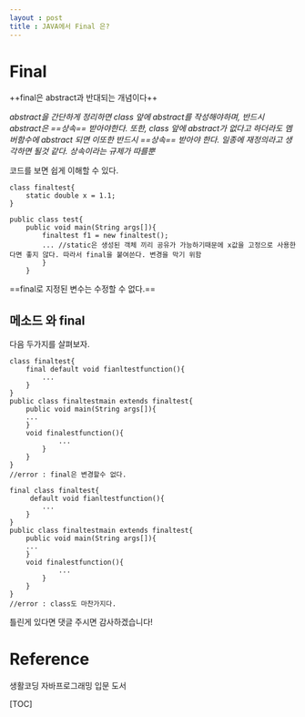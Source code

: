 ```yaml
---
layout : post
title : JAVA에서 Final 은?
---
```


# Final
++final은 abstract과 반대되는 개념이다++

*abstract을 간단하게 정리하면 class 앞에 abstract를 작성해야하며, 반드시 abstract은 ==상속== 받아야한다. 또한, class 앞에 abstract가 없다고 하더라도 멤버함수에 abstract 되면 이또한 반드시 ==상속== 받아야 한다. 일종에 재정의라고 생각하면 될것 같다. 상속이라는 규제가 따를뿐*

코드를 보면 쉽게 이해할 수 있다.
```
class finaltest{
	static double x = 1.1;
}

public class test{
	public void main(String args[]){
    	finaltest f1 = new finaltest();
        ... //static은 생성된 객체 끼리 공유가 가능하기때문에 x값을 고정으로 사용한다면 좋지 않다. 따라서 final을 붙여쓴다. 변경을 막기 위함
    	}
	}
```
==final로 지정된 변수는 수정할 수 없다.==

## 메소드 와 final
다음 두가지를 살펴보자.
```
class finaltest{
	final default void fianltestfunction(){
    	...
    }
}
public class finaltestmain extends finaltest{
	public void main(String args[]){
    ...
    }
    void finalestfunction(){
        	...
        }
    }
}
//error : final은 변경할수 없다.
```
```
final class finaltest{
	 default void fianltestfunction(){
    	...
    }
}
public class finaltestmain extends finaltest{
	public void main(String args[]){
    ...
    }
    void finalestfunction(){
        	...
        }
    }
}
//error : class도 마찬가지다.
```

틀린게 있다면 댓글 주시면 감사하겠습니다!
# Reference 
생활코딩 자바프로그래밍 입문 도서

[TOC]

